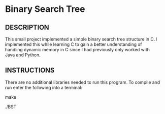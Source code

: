 # Binary Search Tree

## DESCRIPTION
This small project implemented a simple binary search tree structure in C. I implemented this while learning C to gain a better understanding of handling dynamic memory in C since I had previously only worked with Java and Python.


## INSTRUCTIONS
There are no additional libraries needed to run this program. To compile and run enter the following into a terminal:

make

./BST
